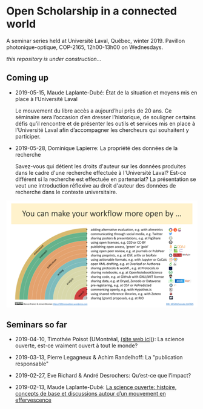 # Open Scholarship in a connected world
A seminar series held at Université Laval, Québec, winter 2019. Pavillon photonique-optique, COP-2165, 12h00-13h00 on Wednesdays.

_this repository is under construction..._

## Coming up

- 2019-05-15, Maude Laplante-Dubé: État de la situation et moyens mis en place à l’Université Laval

  Le mouvement du libre accès a aujourd’hui près de 20 ans. Ce séminaire sera l’occasion d’en dresser l’historique, de souligner certains défis qu’il rencontre et de présenter les outils et services mis en place à l’Université Laval afin d’accompagner les chercheurs qui souhaitent y participer.

- 2019-05-28, Dominique Lapierre: La propriété des données de la recherche

  Savez-vous qui détient les droits d'auteur sur les données produites dans le cadre d'une recherche effectuée à l'Université Laval? Est-ce différent si la recherche est effectuée en partenariat? La présentation se veut une introduction réflexive au droit d'auteur des données de recherche dans le contexte universitaire.

![Rainbow of open science practices](img/rainbow-of-open-science-practices.png)

## Seminars so far

- 2019-04-10, Timothée Poisot (UMontréal, [(site web ici)](https://poisotlab.io)): La science ouverte, est-ce vraiment ouvert à tout le monde?

- 2019-03-13, Pierre Legagneux & Achim Randelhoff: La "publication responsable"

- 2019-02-27, Eve Richard & André Desrochers: Qu’est-ce que l’impact?

- 2019-02-13, Maude Laplante-Dubé: [La science ouverte: histoire, concepts de base et discussions autour d’un mouvement en effervescence](slides/H2019-SéminaireSentinelleNord_àdiffuser.pptx)
